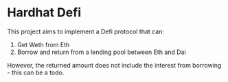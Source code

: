 # Hardhat Defi

This project aims to implement a Defi protocol that can:

1. Get Weth from Eth
2. Borrow and return from a lending pool between Eth and Dai

However, the returned amount does not include the interest from borrowing - this can be a todo.
